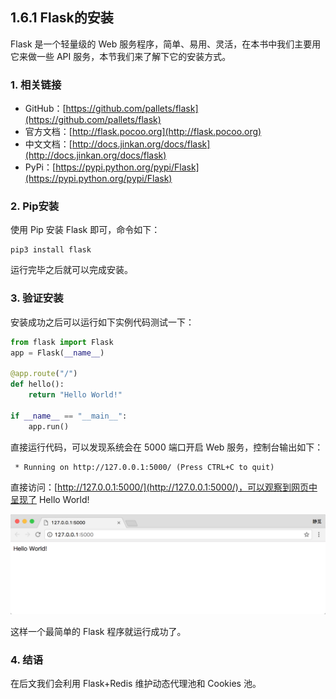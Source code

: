 ## 1.6.1 Flask的安装

Flask 是一个轻量级的 Web 服务程序，简单、易用、灵活，在本书中我们主要用它来做一些 API 服务，本节我们来了解下它的安装方式。

### 1. 相关链接

* GitHub：[https://github.com/pallets/flask](https://github.com/pallets/flask)
* 官方文档：[http://flask.pocoo.org](http://flask.pocoo.org)
* 中文文档：[http://docs.jinkan.org/docs/flask](http://docs.jinkan.org/docs/flask)
* PyPi：[https://pypi.python.org/pypi/Flask](https://pypi.python.org/pypi/Flask)

### 2. Pip安装

使用 Pip 安装 Flask 即可，命令如下：

```
pip3 install flask
```

运行完毕之后就可以完成安装。

### 3. 验证安装

安装成功之后可以运行如下实例代码测试一下：

```python
from flask import Flask
app = Flask(__name__)

@app.route("/")
def hello():
    return "Hello World!"

if __name__ == "__main__":
    app.run()
```

直接运行代码，可以发现系统会在 5000 端口开启 Web 服务，控制台输出如下：

```
 * Running on http://127.0.0.1:5000/ (Press CTRL+C to quit)
```

直接访问：[http://127.0.0.1:5000/](http://127.0.0.1:5000/)，可以观察到网页中呈现了 Hello World!

![](./assets/2017-06-06-00-34-53.png)

这样一个最简单的 Flask 程序就运行成功了。

### 4. 结语

在后文我们会利用 Flask+Redis 维护动态代理池和 Cookies 池。
